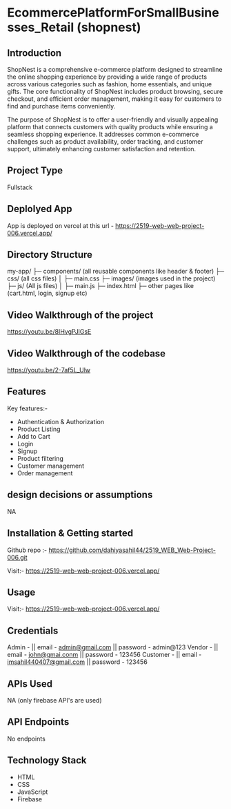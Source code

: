 # EcommercePlatformForSmallBusinesses_Retail (shopnest)

## Introduction
ShopNest is a comprehensive e-commerce platform designed to streamline the online shopping experience by providing a wide range of products across various categories such as fashion, home essentials, and unique gifts. The core functionality of ShopNest includes product browsing, secure checkout, and efficient order management, making it easy for customers to find and purchase items conveniently.

The purpose of ShopNest is to offer a user-friendly and visually appealing platform that connects customers with quality products while ensuring a seamless shopping experience. It addresses common e-commerce challenges such as product availability, order tracking, and customer support, ultimately enhancing customer satisfaction and retention.

## Project Type
Fullstack

## Deplolyed App
App is deployed on vercel at this url - https://2519-web-web-project-006.vercel.app/

## Directory Structure
my-app/
├─ components/ (all reusable components like header & footer)
├─ css/ (all css files)
│  ├─ main.css
├─ images/ (images used in the project)
├─ js/ (All js files)
│  ├─ main.js
├─ index.html
├─ other pages like (cart.html, login, signup etc)

## Video Walkthrough of the project
https://youtu.be/8IHvgPJlGsE

## Video Walkthrough of the codebase
https://youtu.be/2-7af5L_Ulw

## Features
Key features:-
- Authentication & Authorization
- Product Listing
- Add to Cart
- Login
- Signup
- Product filtering
- Customer management
- Order management

## design decisions or assumptions
NA

## Installation & Getting started
Github repo :- https://github.com/dahiyasahil44/2519_WEB_Web-Project-006.git

Visit:- https://2519-web-web-project-006.vercel.app/

## Usage
Visit:- https://2519-web-web-project-006.vercel.app/

## Credentials
Admin - 
|| email - admin@gmail.com
|| password - admin@123
Vendor - 
|| email - john@gmai.conm
|| password - 123456
Customer - 
|| email -  imsahil440407@gmail.com
|| password - 123456

## APIs Used
NA (only firebase API's are used)

## API Endpoints
No endpoints


## Technology Stack
- HTML
- CSS
- JavaScript
- Firebase
